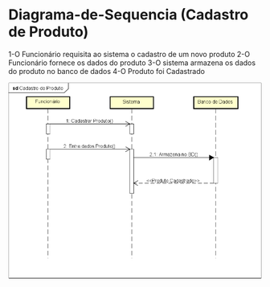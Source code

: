 # Diagrama-de-Sequencia (Cadastro de Produto)

1-O Funcionário requisita ao sistema o cadastro de um novo produto
2-O Funcionário fornece os dados do produto
3-O sistema armazena os dados do produto no banco de dados
4-O Produto foi Cadastrado

<div align="center">
    <img src="https://github.com/PIM-TERCEIRO-SEMESTRE/Diagrama-de-Sequencia/blob/main/DiagramaDeSequencia.png" width="1280" />
    <div height="2"></div>
</div>
